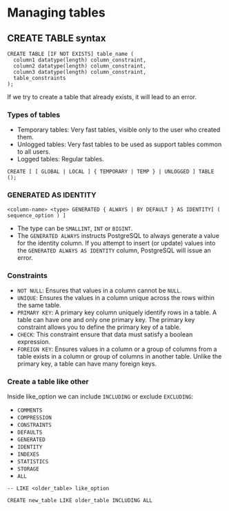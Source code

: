 # Managing tables

## CREATE TABLE syntax

```postgres
CREATE TABLE [IF NOT EXISTS] table_name (
  column1 datatype(length) column_constraint,
  column2 datatype(length) column_constraint,
  column3 datatype(length) column_constraint,
  table_constraints
);
```

If we try to create a table that already exists, it will lead to an error.

### Types of tables

- Temporary tables: Very fast tables, visible only to the user who created them.
- Unlogged tables: Very fast tables to be used as support tables common to all users.
- Logged tables: Regular tables.

```postgres
CREATE [ [ GLOBAL | LOCAL ] { TEMPORARY | TEMP } | UNLOGGED ] TABLE ();
```

### GENERATED AS IDENTITY

`<column-name> <type> GENERATED { ALWAYS | BY DEFAULT } AS IDENTITY[ ( sequence_option ) ]`

- The type can be `SMALLINT`, `INT` or `BIGINT`.
- The `GENERATED ALWAYS` instructs PostgreSQL to always generate a value for the identity column. If you attempt to insert (or update) values into the `GENERATED ALWAYS AS IDENTITY` column, PostgreSQL will issue an error.

### Constraints

- `NOT NULL`: Ensures that values in a column cannot be `NULL`.
- `UNIQUE`: Ensures the values in a column unique across the rows within the same table.
- `PRIMARY KEY`: A primary key column uniquely identify rows in a table. A table can have one and only one primary key. The primary key constraint allows you to define the primary key of a table.
- `CHECK`: This constraint ensure that data must satisfy a boolean expression.
- `FOREIGN KEY`: Ensures values in a column or a group of columns from a table exists in a column or group of columns in another table. Unlike the primary key, a table can have many foreign keys.

### Create a table like other

Inside like_option we can include `INCLUDING` or exclude `EXCLUDING`:

- `COMMENTS`
- `COMPRESSION`
- `CONSTRAINTS`
- `DEFAULTS`
- `GENERATED`
- `IDENTITY`
- `INDEXES`
- `STATISTICS`
- `STORAGE`
- `ALL`

```postgres
-- LIKE <older_table> like_option

CREATE new_table LIKE older_table INCLUDING ALL
```
